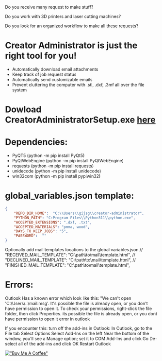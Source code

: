 
Do you receive many request to make stuff?

Do you work with 3D printers and laser cutting machines?

Do you look for an organized workflow to make all these requests?

# Creator Administrator is just the right tool for you!

* Automatically download email attachments
* Keep track of job request status
* Automatically send customizable emails
* Prevent cluttering the computer with .stl, .dxf, .3mf all over the file system

# Dowload CreatorAdministratorSetup.exe [here](https://drive.google.com/file/d/1Q2OOQqJxku8uEWdtYNfZ2NODa9KrmbU6/view?usp=drive_link)

# Dependencies:
* PyQT5 (python -m pip install PyQt5)
* PyQtWebEngine (python -m pip install PyQtWebEngine)
* requests (python -m pip install requests)
* unidecode (python -m pip install unidecode)
* win32com (python -m pip install pypiwin32)



# global_variables.json template:
```json 
{
    "REPO_DIR_HOME":  "C:\\Users\\gijsg\\creator-administrator",
    "PYTHON_PATH": "C:Program Files\\Python311\\python.exe",
    "ACCEPTED_EXTENSIONS": ".dxf, .txt",
    "ACCEPTED_MATERIALS": "pmma, wood",
    "DAYS_TO_KEEP_JOBS": "5",
    "PASSWORD":  ""
}
```
Optionally add mail templates locations to the global variables.json
    // "RECEIVED_MAIL_TEMPLATE":  "C:\\path\\to\\mail\\template.html",
    // "DECLINED_MAIL_TEMPLATE":  "C:\\path\\to\\mail\\template.html",
    // "FINISHED_MAIL_TEMPLATE":  "C:\\path\\to\\mail\\template.html",

# Errors:
Outlook Has a known error which look like this:
 "We can't open 'C:\\Users\\..\\mail.msg'. It's possible the file is already open, or you don't have permission to open it. To check your permissions, right-click the file folder, then click Properties.
its possible the file is already open, or you dont have permission to open it error in outlook 

If you encounter this: turn off the add-ins in Outlook:
    In Outlook, go to the File tab
    Select Options
    Select Add-Ins on the left
    Near the bottom of the window, you'll see a Manage option; set it to COM Add-Ins and click Go
    De-select all of the add-ins and click OK
    Restart Outlook


[!["Buy Me A Coffee"](https://www.buymeacoffee.com/assets/img/custom_images/orange_img.png)](https://www.buymeacoffee.com/gijsgroote)
